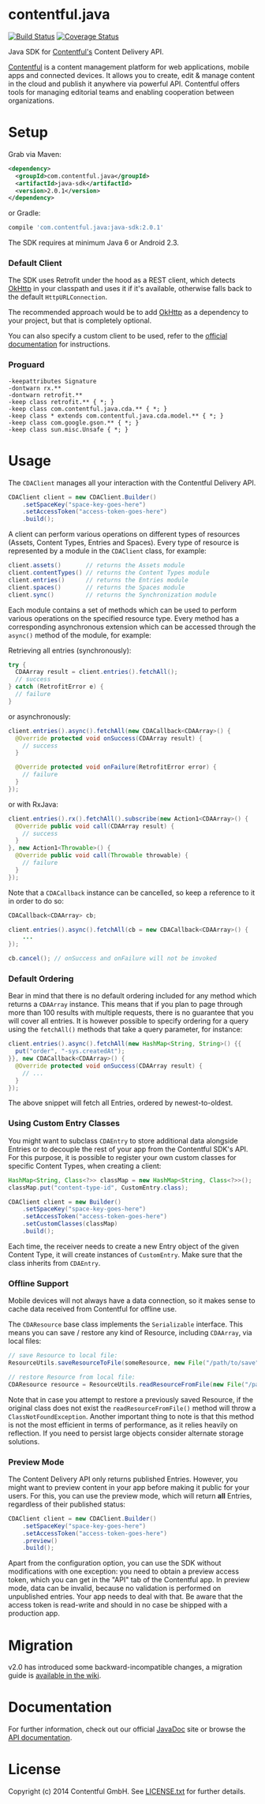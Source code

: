 contentful.java
===============

[![Build Status](https://travis-ci.org/contentful/contentful.java.svg)](https://travis-ci.org/contentful/contentful.java/builds#) [![Coverage Status](https://img.shields.io/coveralls/contentful/contentful.java.svg)](https://coveralls.io/r/contentful/contentful.java?branch=master)

Java SDK for [Contentful's][1] Content Delivery API.

[Contentful][1] is a content management platform for web applications, mobile apps and connected devices. It allows you to create, edit & manage content in the cloud and publish it anywhere via powerful API. Contentful offers tools for managing editorial teams and enabling cooperation between organizations.

Setup
=====

Grab via Maven:
```xml
<dependency>
  <groupId>com.contentful.java</groupId>
  <artifactId>java-sdk</artifactId>
  <version>2.0.1</version>
</dependency>
```
or Gradle:
```groovy
compile 'com.contentful.java:java-sdk:2.0.1'
```

The SDK requires at minimum Java 6 or Android 2.3.

### Default Client

The SDK uses Retrofit under the hood as a REST client, which detects [OkHttp][5] in your classpath and uses it if it's available, otherwise falls back to the default `HttpURLConnection`.

The recommended approach would be to add [OkHttp][5] as a dependency to your project, but that is completely optional.

You can also specify a custom client to be used, refer to the [official documentation][3] for instructions.

### Proguard
```
-keepattributes Signature
-dontwarn rx.**
-dontwarn retrofit.**
-keep class retrofit.** { *; }
-keep class com.contentful.java.cda.** { *; }
-keep class * extends com.contentful.java.cda.model.** { *; }
-keep class com.google.gson.** { *; }
-keep class sun.misc.Unsafe { *; }
```

Usage
=====

The `CDAClient` manages all your interaction with the Contentful Delivery API.
```java
CDAClient client = new CDAClient.Builder()
    .setSpaceKey("space-key-goes-here")
    .setAccessToken("access-token-goes-here")
    .build();
```

A client can perform various operations on different types of resources (Assets, Content Types, Entries and Spaces). Every type of resource is represented by a module in the `CDAClient` class, for example:

```java
client.assets()       // returns the Assets module
client.contentTypes() // returns the Content Types module
client.entries()      // returns the Entries module
client.spaces()       // returns the Spaces module
client.sync()         // returns the Synchronization module
```

Each module contains a set of methods which can be used to perform various operations on the specified resource type. Every method has a corresponding asynchronous extension which can be accessed through the `async()` method of the module, for example:

Retrieving all entries (synchronously):

```java
try {
  CDAArray result = client.entries().fetchAll();
  // success
} catch (RetrofitError e) {
  // failure
}
```

or asynchronously:

```java
client.entries().async().fetchAll(new CDACallback<CDAArray>() {
  @Override protected void onSuccess(CDAArray result) {
    // success
  }

  @Override protected void onFailure(RetrofitError error) {
    // failure
  }
});
```

or with RxJava:

```java
client.entries().rx().fetchAll().subscribe(new Action1<CDAArray>() {
  @Override public void call(CDAArray result) {
    // success
  }
}, new Action1<Throwable>() {
  @Override public void call(Throwable throwable) {
    // failure
  }
});
```

Note that a `CDACallback` instance can be cancelled, so keep a reference to it in order to do so:

```java
CDACallback<CDAArray> cb;

client.entries().async().fetchAll(cb = new CDACallback<CDAArray>() {
    ...
});

cb.cancel(); // onSuccess and onFailure will not be invoked
```

### Default Ordering

Bear in mind that there is no default ordering included for any method which returns a `CDAArray` instance. This means that if you plan to page through more than 100 results with multiple requests, there is no guarantee that you will cover all entries. It is however possible to specify ordering for a query using the `fetchAll()` methods that take a query parameter, for instance:

```java
client.entries().async().fetchAll(new HashMap<String, String>() {{
  put("order", "-sys.createdAt");
}}, new CDACallback<CDAArray>() {
  @Override protected void onSuccess(CDAArray result) {
    // ...
  }
});
```

The above snippet will fetch all Entries, ordered by newest-to-oldest.

### Using Custom Entry Classes

You might want to subclass `CDAEntry` to store additional data alongside Entries or to decouple the rest of your app from the Contentful SDK's API. For this purpose, it is possible to register your own custom classes for specific Content Types, when creating a client:

```java
HashMap<String, Class<?>> classMap = new HashMap<String, Class<?>>();
classMap.put("content-type-id", CustomEntry.class);

CDAClient client = new Builder()
    .setSpaceKey("space-key-goes-here")
    .setAccessToken("access-token-goes-here")
    .setCustomClasses(classMap)
    .build();
```

Each time, the receiver needs to create a new Entry object of the given Content Type, it will create instances of `CustomEntry`. Make sure that the class inherits from `CDAEntry`.

### Offline Support

Mobile devices will not always have a data connection, so it makes sense to cache data received from Contentful for offline use. 

The `CDAResource` base class implements the `Serializable` interface.
This means you can save / restore any kind of Resource, including `CDAArray`, via local files:

```java
// save Resource to local file:
ResourceUtils.saveResourceToFile(someResource, new File("/path/to/save"));

// restore Resource from local file:
CDAResource resource = ResourceUtils.readResourceFromFile(new File("/path/to/restore"));
```

Note that in case you attempt to restore a previously saved Resource, if the original class does not exist the `readResourceFromFile()` method will throw a `ClassNotFoundException`. 
Another important thing to note is that this method is not the most efficient in terms of performance, as it relies heavily on reflection. If you need to persist large objects consider alternate storage solutions.

### Preview Mode

The Content Delivery API only returns published Entries. However, you might want to preview content in your app before making it public for your users. For this, you can use the preview mode, which will return **all** Entries, regardless of their published status:

```java
CDAClient client = new CDAClient.Builder()
    .setSpaceKey("space-key-goes-here")
    .setAccessToken("access-token-goes-here")
    .preview()
    .build();
```

Apart from the configuration option, you can use the SDK without modifications with one exception: you need to obtain a preview access token, which you can get in the "API" tab of the Contentful app. In preview mode, data can be invalid, because no validation is performed on unpublished entries. Your app needs to deal with that. Be aware that the access token is read-write and should in no case be shipped with a production app.

Migration
=========

v2.0 has introduced some backward-incompatible changes, a migration guide is [available in the wiki][7].

Documentation
=============

For further information, check out our official [JavaDoc][3] site or browse the [API documentation][4].

License
=======

Copyright (c) 2014 Contentful GmbH. See [LICENSE.txt][6] for further details.


 [1]: https://www.contentful.com
 [2]: https://oss.sonatype.org/service/local/repositories/releases/content/com/contentful/java/java-sdk/2.0.1/java-sdk-2.0.1.jar
 [3]: https://contentful.github.io/contentful.java/
 [4]: https://www.contentful.com/developers/documentation/content-delivery-api/
 [5]: https://square.github.io/okhttp/
 [6]: LICENSE.txt
 [7]: https://github.com/contentful/contentful.java/wiki/2.0-Migration
